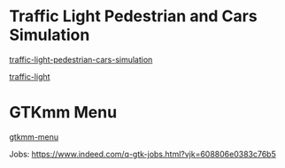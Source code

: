 # Traffic Light Pedestrian and Cars Simulation
[traffic-light-pedestrian-cars-simulation](https://private-user-images.githubusercontent.com/98550/367556794-77609966-4f08-4c7a-9409-c2c704f1e70e.webm)

[traffic-light](https://private-user-images.githubusercontent.com/98550/367534459-100441a7-12c9-4a1a-90bf-1e069356cd96.webm)

# GTKmm Menu
[gtkmm-menu](https://private-user-images.githubusercontent.com/98550/363464788-da6aa7d9-833a-41a7-a814-4020461ab042.webm)




Jobs: https://www.indeed.com/q-gtk-jobs.html?vjk=608806e0383c76b5
